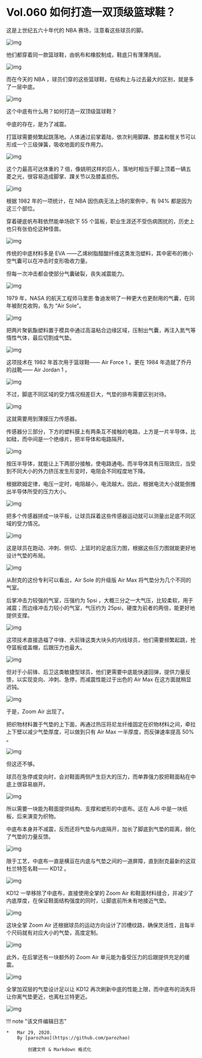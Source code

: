 # Vol.060 如何打造一双顶级篮球鞋？

这是上世纪五六十年代的 NBA 赛场，注意看这些球员的脚。

![img](https://mmbiz.qpic.cn/mmbiz_gif/U6yRaDu1NabQUiaao7Riav6xr3duFZJk8rTAxFU61xhnzVMvs1ME7CMULmg4yNCtGu5J8oFbEqbNzMnm6SaWF14w/640?wx_fmt=gif&tp=webp&wxfrom=5&wx_lazy=1)

他们都穿着同一款篮球鞋，由帆布和橡胶制成，鞋底只有薄薄两层。

![img](https://mmbiz.qpic.cn/mmbiz_gif/U6yRaDu1NabQUiaao7Riav6xr3duFZJk8rTxMGjAjpEzibHofI0jJlLSFcUpfNTE61iaFM0bzzND7pz2wAew6nQNicg/640?wx_fmt=gif&tp=webp&wxfrom=5&wx_lazy=1)

而在今天的 NBA ，球员们穿的这些篮球鞋，在结构上与过去最大的区别，就是多了一层中底。

![img](https://mmbiz.qpic.cn/mmbiz_gif/U6yRaDu1NabQUiaao7Riav6xr3duFZJk8rtmv2DzZOXzbm8uRNmCvP0wEicicwNEicXIbUkLKnicF9szg9eXiag7jhAicQ/640?wx_fmt=gif&tp=webp&wxfrom=5&wx_lazy=1)

这个中底有什么用？如何打造一双顶级篮球鞋？

中底的存在，是为了减震。

打篮球需要频繁起跳落地。人体通过前掌着陆，依次利用脚踝、膝盖和髋关节可以形成一个三级弹簧，吸收地面的反作用力。

![img](https://mmbiz.qpic.cn/mmbiz_gif/U6yRaDu1NabQUiaao7Riav6xr3duFZJk8rThqM11lEGrnHibs0qlGicWXvAEsuib3TbAsoIdGHeJbgPOyPBgjjyR9Kw/640?wx_fmt=gif&tp=webp&wxfrom=5&wx_lazy=1)

这个力最高可达体重的 7 倍，像姚明这样的巨人，落地时相当于脚上顶着一辆五菱之光，很容易造成脚掌、踝关节以及膝盖损伤。

![img](https://mmbiz.qpic.cn/mmbiz_gif/U6yRaDu1NabQUiaao7Riav6xr3duFZJk8rIlDjG69vTcMDMMHGvMZ1m4bM6rLklZJaKhpibYdINXluwibfOL6Z2qVw/640?wx_fmt=gif&tp=webp&wxfrom=5&wx_lazy=1)

根据 1982 年的一项统计，在 NBA 因伤病无法上场的案例中，有 94% 都是因为这三个部位。

穿着硬底帆布鞋依然能单场砍下 55 个篮板，职业生涯还不受伤病困扰的，历史上也只有张伯伦这种怪兽。

![img](https://mmbiz.qpic.cn/mmbiz_gif/U6yRaDu1NabQUiaao7Riav6xr3duFZJk8rZeHYsuWEhIibuFmyVgsW9cPgER64dCKHmFF7ESaffA2iajuBzNhnWUQg/640?wx_fmt=gif&tp=webp&wxfrom=5&wx_lazy=1)

传统的中底材料多是 EVA ——乙烯树脂醋酸纤维这类发泡塑料，其中密布的微小空气囊可以在冲击时变形吸收力量。

但每一次冲击都会使部分气囊破裂，丧失减震能力。

![img](https://mmbiz.qpic.cn/mmbiz_gif/U6yRaDu1NabQUiaao7Riav6xr3duFZJk8rGC9B3JhhVpcm9mR3J1abE9sW4WqeFdyu4sTtmT9GKpbO03r7JIcPgw/640?wx_fmt=gif&tp=webp&wxfrom=5&wx_lazy=1)

1979 年，NASA 的航天工程师马里恩·鲁迪发明了一种更大也更耐用的气囊，在同年被耐克收购，名为 “Air Sole”。

![img](https://mmbiz.qpic.cn/mmbiz_gif/U6yRaDu1NabQUiaao7Riav6xr3duFZJk8rc3IP2VOqY2EIVXtpINuW1ExlyWgSCFcYNDMvuCU9cepdYia2XxO5oicg/640?wx_fmt=gif&tp=webp&wxfrom=5&wx_lazy=1)

把两片聚氨酯塑料置于模具中通过高温粘合边缘区域，压制出气囊，再注入氮气等惰性气体，最后切割成气垫。

![img](https://mmbiz.qpic.cn/mmbiz_gif/U6yRaDu1NabQUiaao7Riav6xr3duFZJk8rjNbib11TSpiaz686pG59jtz1arBzDEhhQviba5p9MMe31mpqaoicoIugdg/640?wx_fmt=gif&tp=webp&wxfrom=5&wx_lazy=1)

这项技术在 1982 年首次用于篮球鞋—— Air Force 1 。更在 1984 年造就了乔丹的战靴—— Air Jordan 1 。

![img](https://mmbiz.qpic.cn/mmbiz_gif/U6yRaDu1NabQUiaao7Riav6xr3duFZJk8r8VBvDXFBJyibcYsezCEWzqYtACMIFm6P9VnkVy8luynfWhLXicVeqtgg/640?wx_fmt=gif&tp=webp&wxfrom=5&wx_lazy=1)

不过，脚底不同区域的受力情况相差巨大，气垫的排布需要区别对待。

![img](https://mmbiz.qpic.cn/mmbiz_gif/U6yRaDu1NabQUiaao7Riav6xr3duFZJk8rs0JffX8dfJ5WUKaQUdHUzRq4A0Gm6iaY4FGhCHnsH5DYfTKkKTWwcnA/640?wx_fmt=gif&tp=webp&wxfrom=5&wx_lazy=1)

这就需要用到薄膜压力传感器。

传感器分三部分，下方的塑料膜上有两条互不接触的电路，上方是一片半导体，比如硅，而中间是一个绝缘片，把半导体和电路隔开。

![img](https://mmbiz.qpic.cn/mmbiz_gif/U6yRaDu1NabQUiaao7Riav6xr3duFZJk8riaSchpjMB9ntG5RDON8o6s9nXf6BQ9n6Fx9dPzfadpbjzaUoRcSC1eQ/640?wx_fmt=gif&tp=webp&wxfrom=5&wx_lazy=1)

按压半导体，就能让上下两部分接触，使电路通电。而半导体具有压阻效应，当受到不同大小的外力挤压发生形变时，电阻会不同程度地下降。

根据欧姆定律，电压一定时，电阻越小，电流越大。因此，根据电流大小就能倒推出半导体所受的压力大小。

![img](https://mmbiz.qpic.cn/mmbiz_gif/U6yRaDu1NabQUiaao7Riav6xr3duFZJk8rAkQUsjErEjKvDrD5Zp4OQ8M4emb4tic1RA9AibTuP4CrE10lMn5ZiaBHw/640?wx_fmt=gif&tp=webp&wxfrom=5&wx_lazy=1)

把多个传感器拼成一块平板，让球员踩着这些传感器运动就可以测量出足底不同区域的受力情况。

![img](https://mmbiz.qpic.cn/mmbiz_gif/U6yRaDu1NabQUiaao7Riav6xr3duFZJk8rG0Q7LNeibfiafaiaxo7huxiaAkSI3ibmE7TWppvByQM1HJ5fxaoiagBzoc2Q/640?wx_fmt=gif&tp=webp&wxfrom=5&wx_lazy=1)

这是球员在跑动、冲刺、侧切、上篮时的足底压力图，根据这些压力图就能更好地设计气垫的布局。

![img](https://mmbiz.qpic.cn/mmbiz_gif/U6yRaDu1NabQUiaao7Riav6xr3duFZJk8r81Oky573tHsBf19J7tuSh5oz0dt8e6HjjGibpTIB4F91gfny0FNgxwg/640?wx_fmt=gif&tp=webp&wxfrom=5&wx_lazy=1)

从耐克的这份专利可以看出，Air Sole 的升级版 Air Max 将气垫分为几个不同的气室。

后掌冲击力较强的气室，压强约为 5psi ，大概三分之一大气压，比较柔软，用于减震；而边缘冲击力较小的气室，气压约为 25psi，硬度为前者的两倍，能更好地提供支撑。

![img](https://mmbiz.qpic.cn/mmbiz_gif/U6yRaDu1NabQUiaao7Riav6xr3duFZJk8rKicGxSW3oHzbfY82J9zHMWbQ7tBzibm1kUeAiblU3F4Kq4THMvtXT4woQ/640?wx_fmt=gif&tp=webp&wxfrom=5&wx_lazy=1)

这项技术直接造福了中锋、大前锋这类大块头的内线球员，他们需要频繁起跳，抢夺篮板或盖帽，后跟压力也最大。

![img](https://mmbiz.qpic.cn/mmbiz_gif/U6yRaDu1NabQUiaao7Riav6xr3duFZJk8r5rUXu7cGh7pULJROIEgTVMUr6gg7yicfEN9nj4auzRK2TEXK5nQPkHQ/640?wx_fmt=gif&tp=webp&wxfrom=5&wx_lazy=1)

但对于小前锋、后卫这类敏捷型球员，他们更需要中底能快速回弹，提供力量反馈，以实现变向、冲刺、急停，而减震性能过于出色的 Air Max 在这方面就稍显迟钝。

![img](https://mmbiz.qpic.cn/mmbiz_gif/U6yRaDu1NabQUiaao7Riav6xr3duFZJk8rDVJ8J9Ta6wAhAqKSdtzpxicnQmh5GGJje8DFueCYl2rRBfoiaqH0sJKw/640?wx_fmt=gif&tp=webp&wxfrom=5&wx_lazy=1)

于是，Zoom Air 出现了。

把织物材料置于气垫的上下面，再通过热压将尼龙纤维固定在织物材料之间，牵拉上下壁以减少气垫厚度，可以做到只有 Air Max 一半厚度，而反弹速率提高 50% 。

![img](https://mmbiz.qpic.cn/mmbiz_gif/U6yRaDu1NabQUiaao7Riav6xr3duFZJk8rqwq0KkJdMCOEHbkRuuEwBmUZIW1bTEicibNAZF1yGJ4Pqia6TdUAgfn9A/640?wx_fmt=gif&tp=webp&wxfrom=5&wx_lazy=1)

但这还不够。

球员在急停或变向时，会对鞋面两侧产生巨大的压力，而单靠强力胶把鞋面粘在中底上很容易崩开。

![img](https://mmbiz.qpic.cn/mmbiz_gif/U6yRaDu1NabQUiaao7Riav6xr3duFZJk8riaezf8qNmia1YBMQjyN51GgrE2rsaRGZXbM8zO6HMFtsAHp2NUicvWdow/640?wx_fmt=gif&tp=webp&wxfrom=5&wx_lazy=1)

所以需要一块能为鞋面提供结构、支撑和塑形的中底布。这在 AJ6 中是一块纸板，后来演变为织物。

中底布本身并不减震，反而还将气垫与内底隔开，加长了脚底到气垫的距离，弱化了气垫的力量反馈。

![img](https://mmbiz.qpic.cn/mmbiz_gif/U6yRaDu1NabQUiaao7Riav6xr3duFZJk8rmicZicLGT0l3qz0ibGjZe1RDBO3sOk2q85qL7aR1grSKJWFDpwDRNkbpQ/640?wx_fmt=gif&tp=webp&wxfrom=5&wx_lazy=1)

限于工艺，中底布一直是横亘在内底与气垫之间的一道屏障，直到耐克最新的这双杜兰特签名鞋—— KD12 。

![img](https://mmbiz.qpic.cn/mmbiz_png/U6yRaDu1NabQUiaao7Riav6xr3duFZJk8rUa5oaUDDVGHMnOatMOPLNialpQt5sZYv7CFCSwPxuiaZU0mnUV3VqyQw/640?wx_fmt=png&tp=webp&wxfrom=5&wx_lazy=1&wx_co=1)

KD12 一举移除了中底布，直接使用全掌的 Zoom Air 和鞋面材料缝合，并减少了内底厚度，在保证鞋面结构强度的同时，让脚底前所未有地接近气垫。

![img](https://mmbiz.qpic.cn/mmbiz_gif/U6yRaDu1NabQUiaao7Riav6xr3duFZJk8rdFOGRnxEk18LJCk3po0PcXxz2z7A48AicWX8YfCIdgE5mUoZViatib27Q/640?wx_fmt=gif&tp=webp&wxfrom=5&wx_lazy=1)

这块全掌 Zoom Air 还根据球员的运动方向设计了凹槽纹路，确保灵活性，且每半个尺码就有对应大小的气垫，高度定制。

![img](https://mmbiz.qpic.cn/mmbiz_gif/U6yRaDu1NabQUiaao7Riav6xr3duFZJk8rVmZoBnxd2RuR08ftuAGpaPHDZcARjByyD4O2NmoPpsPtfVnqH4XKRg/640?wx_fmt=gif&tp=webp&wxfrom=5&wx_lazy=1)

此外，在后掌还有一块额外的 Zoom Air 单元能为备受压力的后跟提供充足的缓震。

![img](https://mmbiz.qpic.cn/mmbiz_gif/U6yRaDu1NabQUiaao7Riav6xr3duFZJk8rsruUnE4yhNMwPyH1jkMgljIFbUQEyucibWxZMzZNfHWh1JLsWX6At1Q/640?wx_fmt=gif&tp=webp&wxfrom=5&wx_lazy=1)

全掌加双层的气垫设计足以让 KD12 再次刷新中底的性能上限，而中底布的消失将让你离气垫更近，也离杜兰特更近。

![img](https://mmbiz.qpic.cn/mmbiz_png/U6yRaDu1NabQUiaao7Riav6xr3duFZJk8rsIp1t9Vo5XUDhKI7U47BEouZicmBxa08YklJ3ehsHZ2cwV66QybK3RQ/640?wx_fmt=png&tp=webp&wxfrom=5&wx_lazy=1&wx_co=1)

!!! note "该文件编辑日志"

	* 	Mar 29, 2020.
		By [parozhao](https://github.com/parozhao)
	
			创建文件 & Markdown 格式化
